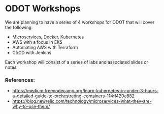 # ODOT Workshops

We are planning to have a series of 4 workshops for ODOT that will cover the following:
* Microservices, Docker, Kubernetes
* AWS with a focus in EKS
* Automating AWS with Terraform
* CI/CD with Jenkins

Each workshop will consist of a series of labs and associated slides or notes

### References:
* https://medium.freecodecamp.org/learn-kubernetes-in-under-3-hours-a-detailed-guide-to-orchestrating-containers-114ff420e882
* https://blog.newrelic.com/technology/microservices-what-they-are-why-to-use-them/
